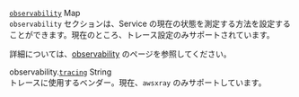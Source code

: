 <div class="separator"></div>

<a id="observability" href="#observability" class="field">`observability`</a> <span class="type">Map</span>      
`observability` セクションは、Service の現在の状態を測定する方法を設定することができます。現在のところ、トレース設定のみサポートされています。

詳細については、[observability](../developing/observability.ja.md) のページを参照してください。

<span class="parent-field">observability.</span><a id="observability-tracing" href="#observability-tracing" class="field">`tracing`</a> <span class="type">String</span>    
トレースに使用するベンダー。現在、`awsxray` のみサポートしています。

